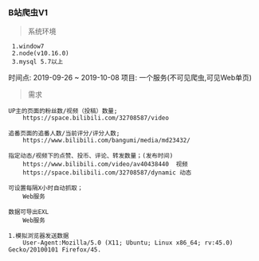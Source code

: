 ### B站爬虫V1

> 系统环境

```
 1.window7 
 2.node(v10.16.0)
 3.mysql 5.7以上
```

时间点: 2019-09-26 ~ 2019-10-08
项目: 一个服务(不可见爬虫,可见Web单页)

> 需求

```
UP主的页面的粉丝数/视频（投稿）数量; 
    https://space.bilibili.com/32708587/video

追番页面的追番人数/当前评分/评分人数;
    https://www.bilibili.com/bangumi/media/md23432/

指定动态/视频下的点赞、投币、评论、转发数量；(发布时间)
    https://www.bilibili.com/video/av40438440  视频
    https://space.bilibili.com/32708587/dynamic 动态

可设置每隔X小时自动抓取；
    Web服务

数据可导出EXL
    Web服务
```

```
1.模拟浏览器发送数据
    User-Agent:Mozilla/5.0 (X11; Ubuntu; Linux x86_64; rv:45.0) Gecko/20100101 Firefox/45.
```